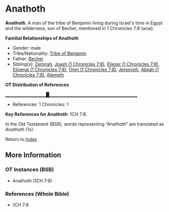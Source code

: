 # Anathoth
**Anathoth**. 
A man of the tribe of Benjamin living during Israel's time in Egypt and the wilderness, son of Becher, mentioned in 1 Chronicles 7:8 (acai). 




**Familial Relationships of Anathoth**


* Gender: male
* Tribe/Nationality: [Tribe of Benjamin](../../../groups/md/acai/Benjamin.md)
* Father: [Becher](Becher.md)
* Sibling(s): [Zemirah](Zemirah.md), [Joash (1 Chronicles 7:8)](Joash.7.md), [Eliezer (1 Chronicles 7:8)](Eliezer.4.md), [Elioenai (1 Chronicles 7:8)](Elioenai.3.md), [Omri (1 Chronicles 7:8)](Omri.2.md), [Jeremoth](Jeremoth.md), [Abijah (1 Chronicles 7:8)](Abijah.5.md), [Alemeth](Alemeth.md)


**OT Distribution of References**

▁▁▁▁▁▁▁▁▁▁▁▁█▁▁▁▁▁▁▁▁▁▁▁▁▁▁▁▁▁▁▁▁▁▁▁▁▁▁
* References: 1 Chronicles: 1



**Key References for Anathoth**: 
1CH 7:8. 


In the Old Testament (BSB), words representing “Anathoth” are translated as 
*Anathoth* (1x). 




Return to [Index](00-Index.md)

## More Information

### OT Instances (BSB)

* Anathoth (1CH 7:8)



### References (Whole Bible)

* 1CH 7:8



